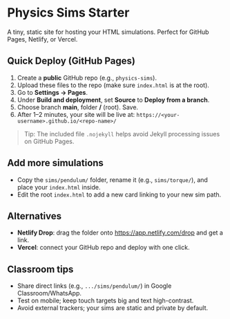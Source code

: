 # Physics Sims Starter

A tiny, static site for hosting your HTML simulations. Perfect for GitHub Pages, Netlify, or Vercel.

## Quick Deploy (GitHub Pages)

1. Create a **public** GitHub repo (e.g., `physics-sims`).
2. Upload these files to the repo (make sure `index.html` is at the root).
3. Go to **Settings → Pages**.
4. Under **Build and deployment**, set **Source** to **Deploy from a branch**.
5. Choose branch **main**, folder **/** (root). Save.
6. After 1–2 minutes, your site will be live at:
   `https://<your-username>.github.io/<repo-name>/`

> Tip: The included file `.nojekyll` helps avoid Jekyll processing issues on GitHub Pages.

## Add more simulations

- Copy the `sims/pendulum/` folder, rename it (e.g., `sims/torque/`), and place your `index.html` inside.
- Edit the root `index.html` to add a new card linking to your new sim path.

## Alternatives

- **Netlify Drop**: drag the folder onto https://app.netlify.com/drop and get a link.
- **Vercel**: connect your GitHub repo and deploy with one click.

## Classroom tips

- Share direct links (e.g., `.../sims/pendulum/`) in Google Classroom/WhatsApp.
- Test on mobile; keep touch targets big and text high-contrast.
- Avoid external trackers; your sims are static and private by default.
